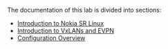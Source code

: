 
The documentation of this lab is divided into sections:

- [Introduction to Nokia SR Linux](srlinux.md)
- [Introduction to VxLANs and EVPN](vxlan.md)
- [Configuration Overview](configs.md)
